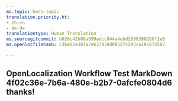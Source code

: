 ```yaml
---
ms.topic: hero-topic
translation.priority.ht:
- zh-cn
- de-de
translationtype: Human Translation
ms.sourcegitcommit: b026c42b88a899adcc044a4ebd2608390206f2e8
ms.openlocfilehash: c3be62e387a7eb37830d08527c293ca19c872507

---
```

## OpenLocalization Workflow Test MarkDown 4f02c36e-7b6a-480e-b2b7-0afcfe0804d6 thanks!



<!--HONumber=Jul16_HO3-->


